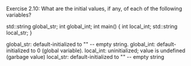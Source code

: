 Exercise 2.10:
What are the initial values, if any, of each of the following variables?

std::string global_str;
int global_int;
int main()
{
	int local_int;
	std::string local_str;
}

global_str:	default-initialized to "" -- empty string. 
global_int:	default-initialized to 0 (global variable).
local_int:	uninitialized; value is undefined (garbage value)
local_str:	default-initialized to "" -- empty string
